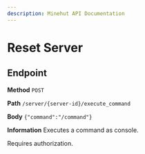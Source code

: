 ```yaml
---
description: Minehut API Documentation
---
```


# Reset Server

## Endpoint

**Method** `POST`

**Path** `/server/{server-id}/execute_command`

**Body** `{"command":"/command"}`

**Information** Executes a command as console.

Requires authorization.

